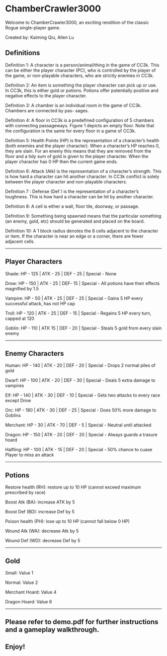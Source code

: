 # ChamberCrawler3000

Welcome to ChamberCrawler3000, an exciting rendition of the classic Rogue single-player game.


Created by: Kaiming Qiu, Allen Lu


Definitions
-

Definition 1: A character is a person/animal/thing in the game of CC3k. This can be either the player character (PC), who is controlled by the player of the game, or non-playable characters, who are strictly enemies in CC3k.


Definition 2: An item is something the player character can pick up or use. In CC3k, this is either gold or potions. Potions offer potentially positive and negative effects to the player character.


Definition 3: A chamber is an individual room in the game of CC3k. Chambers are connected by pas- sages.


Definition 4: A floor in CC3k is a predefined configuration of 5 chambers with connecting passageways. Figure 1 depicts an empty floor. Note that the configuration is the same for every floor in a game of CC3k.


Definition 5: Health Points (HP) is the representation of a character’s health (both enemies and the player character). When a character’s HP reaches 0, they are slain. For an enemy this means that they are removed from the floor and a tidy sum of gold is given to the player character. When the player character has 0 HP then the current game ends.


Definition 6: Attack (Atk) is the representation of a character’s strength. This is how hard a character can hit another character. In CC3k conflict is solely between the player character and non-playable characters.


Definition 7 : Defense (Def ) is the representation of a character’s toughness. This is how hard a character can be hit by another character.


Definition 8: A cell is either a wall, floor tile, doorway, or passage.


Definition 9: Something being spawned means that the particular something (an enemy, gold, etc) should
be generated and placed on the board.


Definition 10: A 1 block radius denotes the 8 cells adjacent to the character or item. If the character is near an edge or a corner, there are fewer adjacent cells.


---------------------------------------------------------------------------------------


Player Characters
-

Shade: HP - 125 | ATK - 25 | DEF - 25 | Special - None

Drow: HP - 150 | ATK - 25 | DEF- 15 | Special - All potions have their effects magnified by 1.5

Vampire: HP - 50 | ATK - 25 | DEF - 25 | Special - Gains 5 HP every successful attack, has not HP cap

Troll: HP - 120 | ATK - 25 | DEF - 15 | Special - Regains 5 HP every turn, capped at 120

Goblin: HP - 110 | ATK  15 | DEF - 20 | Special - Steals 5 gold from every slain enemy


-----------------------------------------------------------------------------------------


Enemy Characters
-

Human: HP - 140 | ATK - 20 | DEF - 20 | Special - Drops 2 normal piles of gold

Dwarf: HP - 100 | ATK - 20 | DEF - 30 | Special - Deals 5 extra damage to vampires

Elf: HP - 140 | ATK - 30 | DEF - 10 | Special - Gets two attacks to every race except Drow

Orc: HP - 180 | ATK - 30 | DEF - 25 | Special - Does 50% more damage to Goblins

Merchant: HP - 30 | ATK - 70 | DEF - 5 | Special - Neutral until attacked

Dragon: HP - 150 | ATK - 20 | DEF - 20 | Special - Always guards a trasure hoard

Halfling: HP - 100 | ATK - 15 | DEF - 20 | Special - 50% chance to cuase Player to miss an attack


---------------------------------------------------------------------------------------


Potions
-

Restore health (RH): restore up to 10 HP (cannot exceed maximum prescribed by race)

Boost Atk (BA): increase ATK by 5

Boost Def (BD): increase Def by 5

Poison health (PH): lose up to 10 HP (cannot fall below 0 HP)

Wound Atk (WA): decrease Atk by 5

Wound Def (WD): decrease Def by 5


--------------------------------------------------------------------------------------


Gold
-

Small: Value 1

Normal: Value 2

Merchant Hoard: Value 4

Dragon Hoard: Value 6


-------------------------------------------------------------------------------------


Please refer to demo.pdf for further instructions and a gameplay walkthrough.
-


Enjoy!
-

